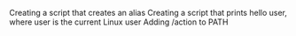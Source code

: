 Creating a script that creates an alias
Creating a script that prints hello user, where user is the current Linux user
Adding /action to PATH
